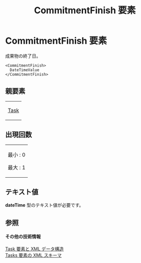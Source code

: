 ﻿---
title: CommitmentFinish 要素
TOCTitle: CommitmentFinish 要素
ms:assetid: 380dbff1-7d04-4b16-902d-ba10d861ae62
ms:mtpsurl: https://msdn.microsoft.com/ja-jp/library/Bb968464(v=office.12)
ms:contentKeyID: 16735003
ms.date: 06/30/2008
mtps_version: v=office.12
ms.translationtype: HT
---

# CommitmentFinish 要素

成果物の終了日。

    <CommitmentFinish>
      DateTimeValue
    </CommitmentFinish>

## 親要素

<table>
<colgroup>
<col style="width: 100%" />
</colgroup>
<tbody>
<tr class="odd">
<td><p><a href="task-element.md">Task</a></p></td>
</tr>
</tbody>
</table>


## 出現回数


<table>
<colgroup>
<col style="width: 100%" />
</colgroup>
<tbody>
<tr class="odd">
<td><p>最小 : 0</p>
<p>最大 : 1</p></td>
</tr>
</tbody>
</table>


## テキスト値

**dateTime** 型のテキスト値が必要です。

## 参照

#### その他の技術情報

[Task 要素と XML データ構造](task-elements-and-xml-structure.md)  
[Tasks 要素の XML スキーマ](xml-schema-for-the-tasks-element.md)

